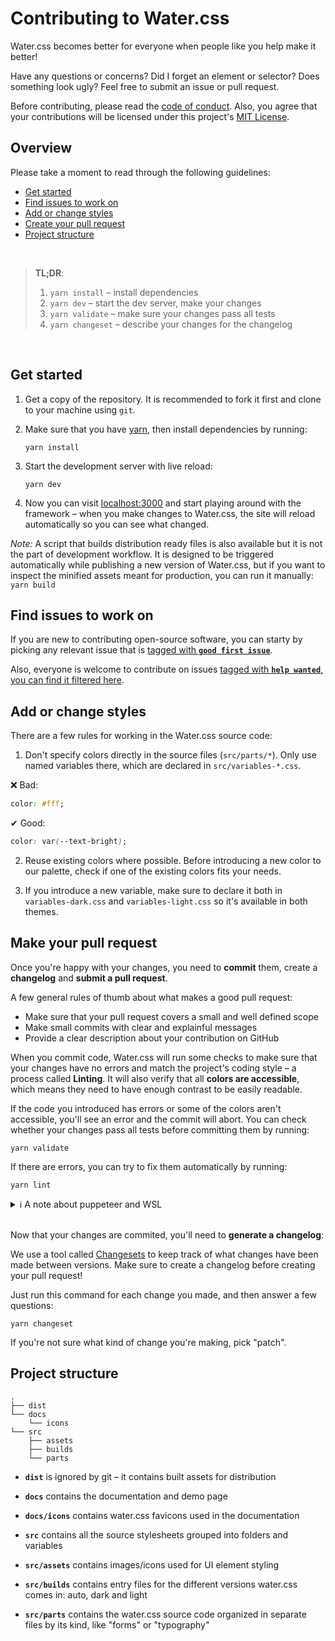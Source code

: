 # Contributing to Water.css

Water.css becomes better for everyone when people like you help make it better!

Have any questions or concerns? Did I forget an element or selector? Does something look ugly? Feel free to submit an issue or pull request.

Before contributing, please read the [code of conduct](CODE_OF_CONDUCT.md). Also, you agree that your contributions will be licensed under this project's [MIT License](../LICENSE.md).

## Overview

Please take a moment to read through the following guidelines:

- [Get started](#get-started)
- [Find issues to work on](#find-issues-to-work-on)
- [Add or change styles](#add-or-change-styles)
- [Create your pull request](#create-your-pull-request)
- [Project structure](#project-structure)

<br>

> **TL;DR**:
> 1. `yarn install` – install dependencies
> 2. `yarn dev` – start the dev server, make your changes
> 3. `yarn validate` – make sure your changes pass all tests
> 4. `yarn changeset` – describe your changes for the changelog

<br>

## Get started

1. Get a copy of the repository. It is recommended to fork it first and clone to your machine using `git`.

2. Make sure that you have [yarn](https://yarnpkg.com), then install dependencies by running:

    ```
    yarn install
    ```

3. Start the development server with live reload:

    ```
    yarn dev
    ```

4. Now you can visit [localhost:3000](http://localhost:3000) and start playing around with the framework – when you make changes to Water.css, the site will reload automatically so you can see what changed.

*Note:* A script that builds distribution ready files is also available but it is not the part of development workflow. It is designed to be triggered automatically while publishing a new version of Water.css, but if you want to inspect the minified assets meant for production, you can run it manually: `yarn build`


## Find issues to work on

If you are new to contributing open-source software, you can starty by picking any relevant issue that is [tagged with **`good first issue`**](
https://github.com/kognise/water.css/contribute).

Also, everyone is welcome to contribute on issues [tagged with **`help wanted`**, you can find it filtered here](https://github.com/kognise/water.css/issues?q=is%3Aopen+is%3Aissue+label%3A%22help+wanted%22).

## Add or change styles

There are a few rules for working in the Water.css source code:

1. Don't specify colors directly in the source files (`src/parts/*`). Only use named variables there, which are declared in `src/variables-*.css`.

  ❌ Bad:
  ```css
  color: #fff;
  ```

  ✔ Good:
  ```css
  color: var(--text-bright);
  ```

2. Reuse existing colors where possible. Before introducing a new color to our palette, check if one of the existing colors fits your needs.

3. If you introduce a new variable, make sure to declare it both in `variables-dark.css` and `variables-light.css` so it's available in both themes.

## Make your pull request

Once you're happy with your changes, you need to **commit** them, create a **changelog** and **submit a pull request**.

A few general rules of thumb about what makes a good pull request:

- Make sure that your pull request covers a small and well defined scope
- Make small commits with clear and explainful messages
- Provide a clear description about your contribution on GitHub

When you commit code, Water.css will run some checks to make sure that your changes have no errors and match the project's coding style – a process called **Linting**. It will also verify that all **colors are accessible**, which means they need to have enough contrast to be easily readable.

If the code you introduced has errors or some of the colors aren't accessible, you'll see an error and the commit will abort.
You can check whether your changes pass all tests before committing them by running:

```
yarn validate
```

If there are errors, you can try to fix them automatically by running:

```
yarn lint
```

<details>
  <summary>ℹ A note about puppeteer and WSL</summary>
  <br>
  <blockquote>
    The accessibility checks use puppeteer, a tool that uses Chrome to render websites "headlessly", without a visible interface. In some environments like the <a href="https://aka.ms/wsl">Windows Subsystem for Linux</a>, you'll need to manually configure and run an X-Server in order for puppeteer to work.
  </blockquote>
</details>

<br>

Now that your changes are commited, you'll need to **generate a changelog**:

We use a tool called [Changesets](https://github.com/atlassian/changesets) to keep track of what changes have been made between versions. Make sure to create a changelog before creating your pull request!

Just run this command for each change you made, and then answer a few questions:

```
yarn changeset
```

If you're not sure what kind of change you're making, pick "patch".

## Project structure

```
.
├── dist
└── docs
    └── icons
└── src
    ├── assets
    ├── builds
    └── parts
```

- **`dist`** is ignored by git – it contains built assets for distribution

- **`docs`** contains the documentation and demo page

- **`docs/icons`** contains water.css favicons used in the documentation

- **`src`** contains all the source stylesheets grouped into folders and variables

- **`src/assets`** contains images/icons used for UI element styling

- **`src/builds`** contains entry files for the different versions water.css comes in: auto, dark and light

- **`src/parts`** contains the water.css source code organized in separate files by its kind, like "forms" or "typography"
